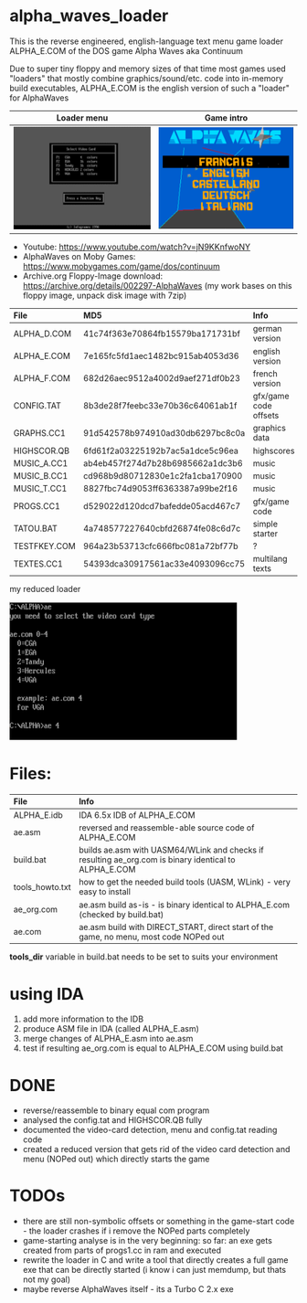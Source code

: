 # alpha_waves_loader

This is the reverse engineered, english-language text menu game loader ALPHA_E.COM of the DOS game Alpha Waves aka Continuum

Due to super tiny floppy and memory sizes of that time most games used "loaders" that mostly combine graphics/sound/etc. code into in-memory build executables, ALPHA_E.COM is the english version of such a "loader" for AlphaWaves

Loader menu | Game intro
--- | ---
![](./images/menu.png "Menu") | ![](./images/intro.png "Intro")
 
- Youtube: https://www.youtube.com/watch?v=jN9KKnfwoNY
- AlphaWaves on Moby Games: https://www.mobygames.com/game/dos/continuum
- Archive.org Floppy-Image download: https://archive.org/details/002297-AlphaWaves (my work bases on this floppy image, unpack disk image with 7zip)

| File         | MD5                               | Info            |                                                  
| :----------- | :-------------------------------- | :-------------- |
| ALPHA_D.COM	 |  41c74f363e70864fb15579ba171731bf | german version  | 
| ALPHA_E.COM	 |  7e165fc5fd1aec1482bc915ab4053d36 | english version |
| ALPHA_F.COM	 |  682d26aec9512a4002d9aef271df0b23 | french version  |
| CONFIG.TAT	  |  8b3de28f7feebc33e70b36c64061ab1f | gfx/game code offsets |
| GRAPHS.CC1	  |  91d542578b974910ad30db6297bc8c0a | graphics data   |
| HIGHSCOR.QB	 |  6fd61f2a03225192b7ac5a1dce5c96ea | highscores      |
| MUSIC_A.CC1	 |  ab4eb457f274d7b28b6985662a1dc3b6 | music           |
| MUSIC_B.CC1	 |  cd968b9d80712830e1c2fa1cba170900 | music           |
| MUSIC_T.CC1	 |  8827fbc74d9053ff6363387a99be2f16 | music           |
| PROGS.CC1	   |  d529022d120dcd7bafedde05acd467c7 | gfx/game code   |
| TATOU.BAT	   |  4a748577227640cbfd26874fe08c6d7c | simple starter  |
| TESTFKEY.COM |	 964a23b53713cfc666fbc081a72bf77b | ?               |
| TEXTES.CC1	  |  54393dca30917561ac33e4093096cc75 | multilang texts |

my reduced loader

![My loader](./images/loader.png "My loader")

# Files:

| File              | Info                                                                                                   |
| :---------------- | :----------------------------------------------------------------------------------------------------- |
| ALPHA_E.idb       | IDA 6.5x IDB of ALPHA_E.COM                                                                            |
| ae.asm            | reversed and reassemble-able source code of ALPHA_E.COM                                                |
| build.bat         | builds ae.asm with UASM64/WLink and checks if resulting ae_org.com is binary identical to ALPHA_E.COM  |
| tools_howto.txt   | how to get the needed build tools (UASM, WLink) - very easy to install                                 |
| ae_org.com        | ae.asm build as-is - is binary identical to ALPHA_E.com (checked by build.bat)                         |
| ae.com            | ae.asm build with DIRECT_START, direct start of the game, no menu, most code NOPed out                 |

 **tools_dir** variable in build.bat needs to be set to suits your environment
 
 # using IDA
 1. add more information to the IDB
 2. produce ASM file in IDA (called ALPHA_E.asm)
 3. merge changes of ALPHA_E.asm into ae.asm
 4. test if resulting ae_org.com is equal to ALPHA_E.COM using build.bat
 
 # DONE
 - reverse/reassemble to binary equal com program
 - analysed the config.tat and HIGHSCOR.QB fully
 - documented the video-card detection, menu and config.tat reading code
 - created a reduced version that gets rid of the video card detection and menu (NOPed out) which directly starts the game
 
 # TODOs
 - there are still non-symbolic offsets or something in the game-start code - the loader crashes if i remove the NOPed parts completely
 - game-starting analyse is in the very beginning: so far: an exe gets created from parts of progs1.cc in ram and executed 
 - rewrite the loader in C and write a tool that directly creates a full game exe that can be directly started (i know i can just memdump, but thats not my goal)
 - maybe reverse AlphaWaves itself - its a Turbo C 2.x exe
